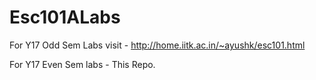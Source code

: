 # Esc101ALabs

For Y17 Odd Sem Labs visit - http://home.iitk.ac.in/~ayushk/esc101.html

For Y17 Even Sem labs - This Repo.
